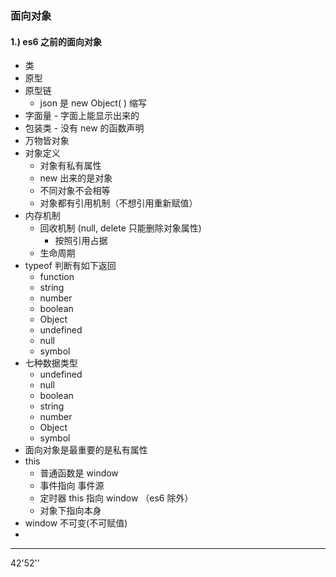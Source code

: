 ### 面向对象
#### 1.) es6 之前的面向对象
<!-- * [参考网址]() -->
* 类
* 原型
* 原型链
  + json 是 new Object( ) 缩写
* 字面量 - 字面上能显示出来的
* 包装类 - 没有 new 的函数声明
* 万物皆对象
* 对象定义
  + 对象有私有属性
  + new 出来的是对象
  + 不同对象不会相等
  + 对象都有引用机制（不想引用重新赋值）
* 内存机制
  + 回收机制 (null, delete 只能删除对象属性)
    + 按照引用占据
  + 生命周期
* typeof 判断有如下返回
  + function
  + string
  + number
  + boolean
  + Object
  + undefined
  + null
  + symbol
* 七种数据类型
  + undefined
  + null
  + boolean
  + string
  + number
  + Object
  + symbol
* 面向对象是最重要的是私有属性
* this
  + 普通函数是 window
  + 事件指向 事件源
  + 定时器 this 指向 window （es6 除外）
  + 对象下指向本身
* window 不可变(不可赋值)
* 

---
42'52''
